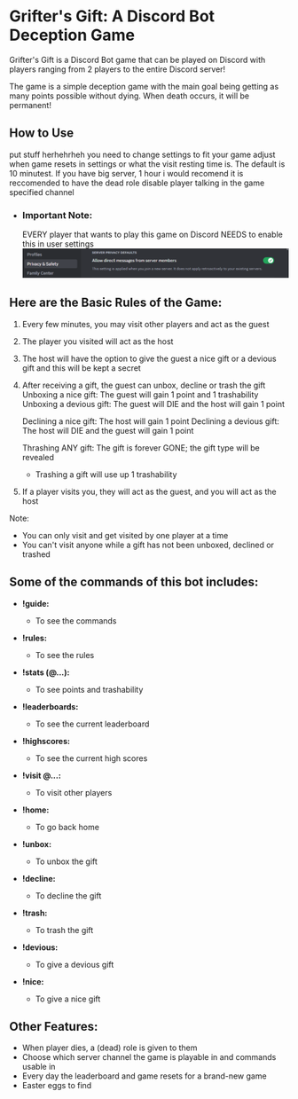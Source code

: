 # Grifter's Gift: A Discord Bot Deception Game

Grifter's Gift is a Discord Bot game that can be played on Discord with players ranging from 2 players to the entire Discord server!

The game is a simple deception game with the main goal being getting as many points possible without dying. When death occurs, it will be permanent!

## How to Use
put stuff herhehrheh
you need to change settings to fit your game
adjust when game resets in settings or what the visit resting time is. The default is 10 minutest. If you have big server, 1 hour i would recomend
it is reccomended to have the dead role disable player talking in the game specified channel


- ### Important Note:
  EVERY player that wants to play this game on Discord NEEDS to enable this in user settings
  ![img.png](img.png)

## Here are the Basic Rules of the Game:
  1. Every few minutes, you may visit other players and act as the guest

  2. The player you visited will act as the host

  3. The host will have the option to give the guest a nice gift or a devious gift and this will be kept a secret

  4. After receiving a gift, the guest can unbox, decline or trash the gift
      Unboxing a nice gift: The guest will gain 1 point and 1 trashability
      Unboxing a devious gift: The guest will DIE and the host will gain 1 point

      Declining a nice gift: The host will gain 1 point
      Declining a devious gift: The host will DIE and the guest will gain 1 point

      Thrashing ANY gift: The gift is forever GONE; the gift type will be revealed 
        - Trashing a gift will use up 1 trashability

  5. If a player visits you, they will act as the guest, and you will act as the host
    
Note:
  - You can only visit and get visited by one player at a time
  - You can't visit anyone while a gift has not been unboxed, declined or trashed

## Some of the commands of this bot includes:
  - **!guide:** 
    - To see the commands
  

  - **!rules:**
    - To see the rules
  

  - **!stats (@...):**
    - To see points and trashability
  

  - **!leaderboards:**
    - To see the current leaderboard
  

  - **!highscores:**
    - To see the current high scores
  

  - **!visit @...:**
    - To visit other players
  

  - **!home:**
    - To go back home
  

  - **!unbox:**
    - To unbox the gift
  

  - **!decline:**
    - To decline the gift
  

  - **!trash:**
    - To trash the gift
  

  - **!devious:**
    - To give a devious gift
  

  - **!nice:**
    - To give a nice gift


## Other Features:
 - When player dies, a (dead) role is given to them
 - Choose which server channel the game is playable in and commands usable in
 - Every day the leaderboard and game resets for a brand-new game
 - Easter eggs to find